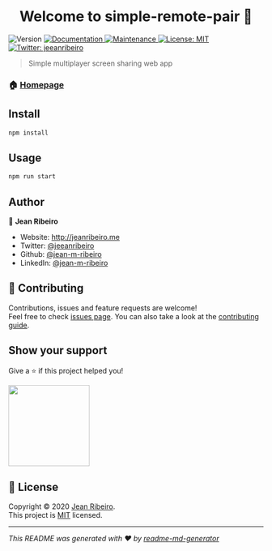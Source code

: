 <h1 align="center">Welcome to simple-remote-pair 👋</h1>
<p>
  <img alt="Version" src="https://img.shields.io/badge/version-0.1.0-blue.svg?cacheSeconds=2592000" />
  <a href="https://github.com/jean-m-ribeiro/simple-pair#readme" target="_blank">
    <img alt="Documentation" src="https://img.shields.io/badge/documentation-yes-brightgreen.svg" />
  </a>
  <a href="https://github.com/jean-m-ribeiro/simple-pair/graphs/commit-activity" target="_blank">
    <img alt="Maintenance" src="https://img.shields.io/badge/Maintained%3F-yes-green.svg" />
  </a>
  <a href="https://github.com/jean-m-ribeiro/simple-pair/blob/master/LICENSE" target="_blank">
    <img alt="License: MIT" src="https://img.shields.io/github/license/jean-m-ribeiro/simple-remote-pair" />
  </a>
  <a href="https://twitter.com/jeeanribeiro" target="_blank">
    <img alt="Twitter: jeeanribeiro" src="https://img.shields.io/twitter/follow/jeeanribeiro.svg?style=social" />
  </a>
</p>

> Simple multiplayer screen sharing web app

### 🏠 [Homepage](https://github.com/jean-m-ribeiro/simple-pair#readme)

## Install

```sh
npm install
```

## Usage

```sh
npm run start
```

## Author

👤 **Jean Ribeiro**

* Website: http://jeanribeiro.me
* Twitter: [@jeeanribeiro](https://twitter.com/jeeanribeiro)
* Github: [@jean-m-ribeiro](https://github.com/jean-m-ribeiro)
* LinkedIn: [@jean-m-ribeiro](https://linkedin.com/in/jean-m-ribeiro)

## 🤝 Contributing

Contributions, issues and feature requests are welcome!<br />Feel free to check [issues page](https://github.com/jean-m-ribeiro/simple-pair/issues). You can also take a look at the [contributing guide](https://github.com/jean-m-ribeiro/simple-pair/blob/master/CONTRIBUTING.md).

## Show your support

Give a ⭐️ if this project helped you!

<a href="https://www.patreon.com/jeeanribeiro">
  <img src="https://c5.patreon.com/external/logo/become_a_patron_button@2x.png" width="160">
</a>

## 📝 License

Copyright © 2020 [Jean Ribeiro](https://github.com/jean-m-ribeiro).<br />
This project is [MIT](https://github.com/jean-m-ribeiro/simple-pair/blob/master/LICENSE) licensed.

***
_This README was generated with ❤️ by [readme-md-generator](https://github.com/kefranabg/readme-md-generator)_